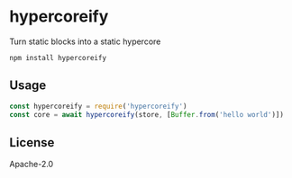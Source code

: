 # hypercoreify

Turn static blocks into a static hypercore

```
npm install hypercoreify
```

## Usage

``` js
const hypercoreify = require('hypercoreify')
const core = await hypercoreify(store, [Buffer.from('hello world')])
```

## License

Apache-2.0
